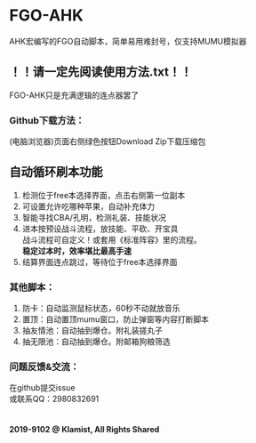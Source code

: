 # FGO-AHK
AHK宏编写的FGO自动脚本，简单易用难封号，仅支持MUMU模拟器<br>
## ！！请一定先阅读使用方法.txt！！
FGO-AHK只是充满逻辑的连点器罢了<br>
### Github下载方法：<br>
(电脑浏览器)页面右侧绿色按钮Download Zip下载压缩包<br>
## 自动循环刷本功能
1. 检测位于free本选择界面，点击右侧第一位副本<br>
2. 可设置允许吃哪种苹果，自动补充体力<br>
3. 智能寻找CBA/孔明，检测礼装、技能状况<br>
4. 进本按预设战斗流程，放技能、平砍、开宝具<br>战斗流程可自定义！或套用《标准阵容》里的流程。<br>**稳定过本时，效率堪比最高手速**<br>
5. 结算界面连点跳过，等待位于free本选择界面<br>
### 其他脚本：
1. 防卡：自动监测鼠标状态，60秒不动就放音乐<br>
2. 置顶：自动置顶mumu窗口，防止弹窗等内容打断脚本<br>
3. 抽友情池：自动抽到爆仓。附礼装搓丸子<br>
4. 抽无限池：自动抽到爆仓。附邮箱狗粮筛选<br>
### 问题反馈&交流：
在github提交issue<br>
或联系QQ：2980832691<br>
<br>
#### 2019-9102 @ Klamist, All Rights Shared

